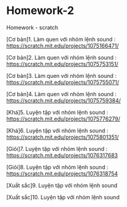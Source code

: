 # Homework-2
Homework - scratch

[Cơ bản]1. Làm quen với nhóm lệnh sound : https://scratch.mit.edu/projects/1075166471/

[Cơ bản]2. Làm quen với nhóm lệnh sound : https://scratch.mit.edu/projects/1075753151/

[Cơ bản]3. Làm quen với nhóm lệnh sound : https://scratch.mit.edu/projects/1075755071/

[Cơ bản]4. Làm quen với nhóm lệnh sound : https://scratch.mit.edu/projects/1075759384/

[Khá]5. Luyện tập với nhóm lệnh sound : https://scratch.mit.edu/projects/1075776279/

[Khá]6. Luyện tập với nhóm lệnh sound : https://scratch.mit.edu/projects/1075801351/

[Giỏi]7. Luyện tập với nhóm lệnh sound : https://scratch.mit.edu/projects/1076317683

[Giỏi]8. Luyện tập với nhóm lệnh sound : https://scratch.mit.edu/projects/1076318754

[Xuất sắc]9. Luyện tập với nhóm lệnh sound

[Xuất sắc]10. Luyện tập với nhóm lệnh sound


